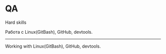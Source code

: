 # QA
Hard skills

Работа с Linux(GitBash), GitHub, devtools.
- - -
Working with Linux(GitBash), GitHub, devtools.
